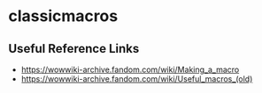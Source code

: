 # classicmacros

## Useful Reference Links
* https://wowwiki-archive.fandom.com/wiki/Making_a_macro
* https://wowwiki-archive.fandom.com/wiki/Useful_macros_(old)
